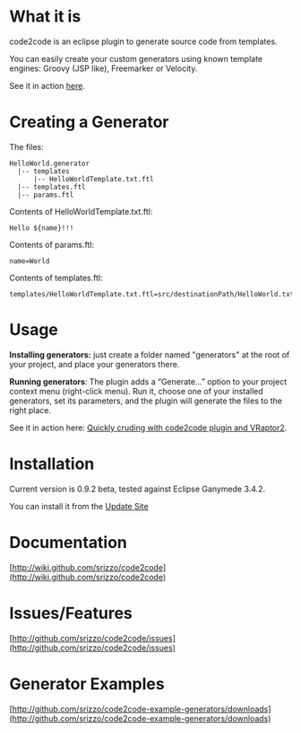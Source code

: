 
# What it is

code2code is an eclipse plugin to generate source code from templates.

You can easily create your custom generators using known template engines: Groovy (JSP like), Freemarker or Velocity.

See it in action  [here](http://elsethenif.wordpress.com/2009/06/12/quickly-cruding-with-code2code-plugin-and-vraptor2/).

# Creating a Generator

The files:

    HelloWorld.generator
      |-- templates
          |-- HelloWorldTemplate.txt.ftl
      |-- templates.ftl
      |-- params.ftl


Contents of HelloWorldTemplate.txt.ftl:

    Hello ${name}!!!


Contents of params.ftl:

    name=World


Contents of templates.ftl:

    templates/HelloWorldTemplate.txt.ftl=src/destinationPath/HelloWorld.txt



# Usage

<strong>Installing generators:</strong> just create a folder named "generators" at the root of your project, and place your generators there.

<strong>Running generators</strong>: The plugin adds a “Generate…” option to your project context menu (right-click menu). Run it, choose one of your installed generators, set its parameters, and the plugin will generate the files to the right place.

See it in action here: [Quickly cruding with code2code plugin and VRaptor2](http://elsethenif.wordpress.com/2009/06/12/quickly-cruding-with-code2code-plugin-and-vraptor2/).


# Installation

Current version is 0.9.2 beta, tested against Eclipse Ganymede 3.4.2.

You can install it from the [Update Site](http://srizzo.github.com/code2code/updatesite)


# Documentation

[http://wiki.github.com/srizzo/code2code](http://wiki.github.com/srizzo/code2code)


# Issues/Features

[http://github.com/srizzo/code2code/issues](http://github.com/srizzo/code2code/issues)


# Generator Examples

[http://github.com/srizzo/code2code-example-generators/downloads](http://github.com/srizzo/code2code-example-generators/downloads)
